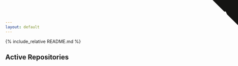 ```yaml
---
layout: default
---
```


{% include_relative README.md %}

<a href="https://github.com/luisespino" class="github-corner" aria-label="View source on GitHub">
  <svg width="80" height="80" viewBox="0 0 250 250"
       style="fill:#151513; color:#fff; position: absolute; top: 0; border: 0; right: 0;"
       aria-hidden="true">
    <path d="M0,0 L115,115 L130,115 L142,142 L250,250 L250,0 Z"></path>
    <path d="M128.3,109.0 ..." fill="currentColor" class="octo-arm"></path>
    <path d="M115.0,115.0 ..." fill="currentColor" class="octo-body"></path>
  </svg>
</a>

<h2>Active Repositories</h2>
<ul id="pages-sites"></ul>

<script>
  const reposAExcluir = ['luisespino.github.io', 'test'];

  fetch('https://api.github.com/users/luisespino/repos')
    .then(res => res.json())
    .then(data => {
      const list = document.getElementById('pages-sites');
      data
        .filter(repo => repo.has_pages && !reposAExcluir.includes(repo.name))
        .forEach(repo => {
          const li = document.createElement('li');
          li.innerHTML = `<a href="https://${repo.owner.login}.github.io/${repo.name}/">${repo.name}</a>`;
          list.appendChild(li);
        });
    });
</script>


